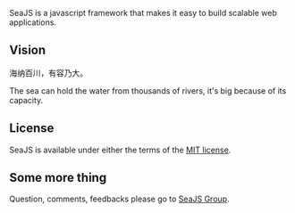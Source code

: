 
SeaJS is a javascript framework that makes it easy to build scalable web applications.


## Vision

海纳百川，有容乃大。

The sea can hold the water from thousands of rivers, it's big because of its capacity.


## License

SeaJS is available under either the terms of the [MIT license](https://github.com/tannhu/jsface/blob/master/MIT-LICENSE.txt).


## Some more thing

Question, comments, feedbacks please go to [SeaJS Group](http://groups.google.com/group/seajs).
